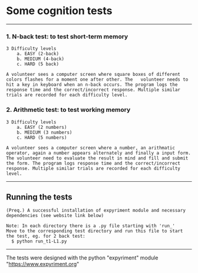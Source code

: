 # Some cognition tests

------
### 1. N-back test: to test short-term memory
    3 Difficulty levels 
        a. EASY (2-back) 
        b. MEDIUM (4-back) 
        c. HARD (5 back)

    A volunteer sees a computer screen where square boxes of different colors flashes for a moment one after other. The   volunteer needs to hit a key in keyboard when an n-back occurs. The program logs the response time and the correct/incorrect response. Multiple similar trials are recorded for each difficulty level.


### 2. Arithmetic test: to test working memory
    3 Difficulty levels 
        a. EASY (2 numbers) 
        b. MEDIUM (3 numbers) 
        c. HARD (5 numbers)

    A volunteer sees a computer screen where a number, an arithmatic operator, again a number appears alternately and finally a input form. The volunteer need to evaluate the result in mind and fill and submit the form. The program logs response time and the correct/incorrect response. Multiple similar trials are recorded for each difficulty level.

-----
## Running the tests
    (Preq.) A successful installation of expyriment module and necessary dependencies (see website link below)
    
    Note: In each directory there is a .py file starting with 'run_'
    Move to the corresponding test directory and run this file to start the test, eg. for 2 back test:
      $ python run_t1-L1.py

-----
The tests were designed with the python "expyriment" module "https://www.expyriment.org"
